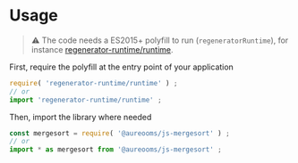 # Usage

> :warning: The code needs a ES2015+ polyfill to run (`regeneratorRuntime`),
> for instance [regenerator-runtime/runtime](https://babeljs.io/docs/usage/polyfill).

First, require the polyfill at the entry point of your application
```js
require( 'regenerator-runtime/runtime' ) ;
// or
import 'regenerator-runtime/runtime' ;
```

Then, import the library where needed
```js
const mergesort = require( '@aureooms/js-mergesort' ) ;
// or
import * as mergesort from '@aureooms/js-mergesort' ;
```
